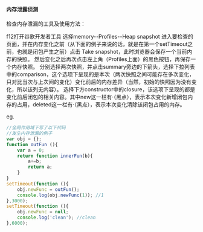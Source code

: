 #### 内存泄露侦测
检查内存泄漏的工具及使用方法：

f12打开谷歌开发者工具
选择memory--Profiles--Heap snapshot
进入要检查的页面，并在内存变化之前（从下面的例子来说的话，就是在第一个setTimeout之前，也就是闭包产生之前）点击 Take snapshot，此时浏览器会保存一个当前内存的快照。
然后变化之后再次点击左上角（Profiles上面）的黑色按钮，再保存一个内存快照。
分别选择两次快照，并点击summary旁边的下箭头，选择下拉列表中的comparison，这个选项下呈现的是本次（两次快照之间可能存在多次变化，只对比当次与上次间的变化）变化前后的内存差异（当然，初始的快照因为没有变化，所以该列无内容）。
选择下方constructor中的closure，该选项下呈现的都是变化前后闭包的相关内容。其中new这一栏有·（黑点），表示本次变化新增闭包内存的占用，deleted这一栏有·（黑点），表示本次变化清除该闭包占用的内存。

eg.

```js
//全局作用域下写了以下代码
//发生内存泄漏的例子
var obj = {};
function outFun (){
    var a = 0;
    return function innerFun(b){
        a+=b;
        return a;
    }
}
setTimeout(function (){
    obj.newFunc = outFun();
    console.log(obj.newFunc(1)); //1
},3000);
setTimeout(function (){
    obj.newFunc = null;
    console.log('clean'); //clean
},6000);

```